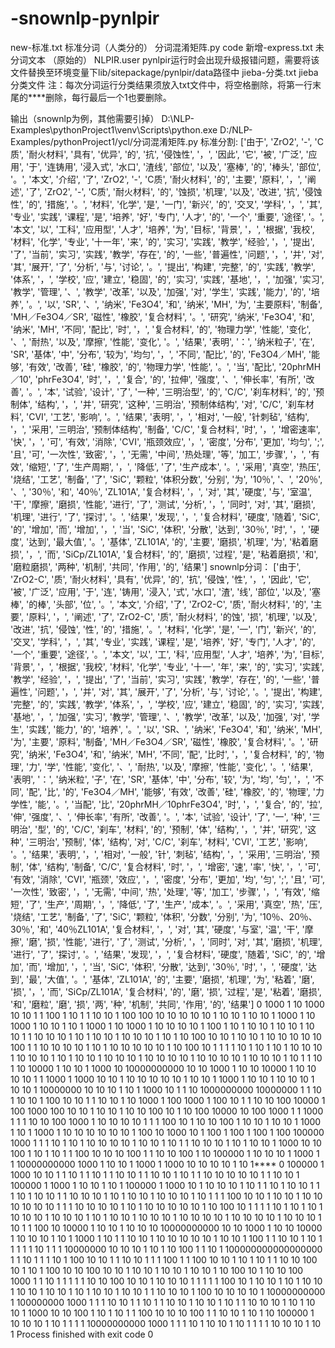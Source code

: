 # -snownlp-pynlpir
new-标准.txt 标准分词（人类分的）
分词混淆矩阵.py code
新增-express.txt 未分词文本 （原始的）
NLPIR.user pynlpir运行时会出现升级报错问题，需要将该文件替换至环境变量下lib/sitepackage/pynlpir/data路径中
jieba-分类.txt jieba分类文件
注：每次分词运行分类结果须放入txt文件中，将空格删除，将第一行末尾的****删除，每行最后一个1也要删除。



输出（snownlp为例，其他需要引掉）
D:\NLP-Examples\pythonProject1\venv\Scripts\python.exe D:/NLP-Examples/pythonProject1/ycl/分词混淆矩阵.py
标准分割:  ['由于', 'ZrO2', '-', 'C质', '耐火材料', '具有', '优异', '的', '抗', '侵蚀性', '，', '因此', '它', '被', '广泛', '应用', '于', '连铸用', '浸入式', '水口', '渣线', '部位', '以及', '塞棒', '的', '棒头', '部位', '。', '本文', '介绍', '了', 'ZrO2', '-', 'C质', '耐火材料', '的', '主要', '原料', '，', '阐述', '了', 'ZrO2', '-', 'C质', '耐火材料', '的', '蚀损', '机理', '以及', '改进', '抗', '侵蚀性', '的', '措施', '。', '材料', '化学', '是', '一门', '新兴', '的', '交叉', '学科', '，', '其', '专业', '实践', '课程', '是', '培养', '好', '专门', '人才', '的', '一个', '重要', '途径', '。', '本文', '以', '工科', '应用型', '人才', '培养', '为', '目标', '背景', '，', '根据', '我校', '材料', '化学', '专业', '十一年', '来', '的', '实习', '实践', '教学', '经验', '，', '提出', '了', '当前', '实习', '实践', '教学', '存在', '的', '一些', '普遍性', '问题', '，', '并', '对', '其', '展开', '了', '分析', '与', '讨论', '。', '提出', '构建', '完整', '的', '实践', '教学', '体系', '，', '学校', '应', '建立', '稳固', '的', '实习', '实践', '基地', '，', '加强', '实习', '教学', '管理', '、', '教学', '改革', '以及', '加强', '对', '学生', '实践', '能力', '的', '培养', '。', '以', 'SR', '、', '纳米', 'Fe3O4', '和', '纳米', 'MH', '为', '主要原料', '制备', 'MH／Fe3O4／SR', '磁性', '橡胶', '复合材料', '。', '研究', '纳米', 'Fe3O4', '和', '纳米', 'MH', '不同', '配比', '时', '，', '复合材料', '的', '物理力学', '性能', '变化', '、', '耐热', '以及', '摩擦', '性能', '变化', '。', '结果', '表明', '：', '纳米粒子', '在', 'SR', '基体', '中', '分布', '较为', '均匀', '，', '不同', '配比', '的', 'Fe3O4／MH', '能够', '有效', '改善', '硅', '橡胶', '的', '物理力学', '性能', '。', '当', '配比', '20phrMH／10', 'phrFe3O4', '时', '，', '复合', '的', '拉伸', '强度', '、', '伸长率', '有所', '改善', '。', '本', '试验', '设计', '了', '一种', '三明治型', '的', 'C/C', '刹车材料', '的', '预制体', '结构', '，', '并', '研究', '这种', '三明治', '预制体结构', '对', 'C/C', '刹车材料', 'CVI', '工艺', '影响', '。', '结果', '表明', '，', '相对', '一般', '针刺毡', '结构', '，', '采用', '三明治', '预制体结构', '制备', 'C/C', '复合材料', '时', '，', '增密速率', '快', '，', '可', '有效', '消除', 'CVI', '瓶颈效应', '，', '密度', '分布', '更加', '均匀', ';', '且', '可', '一次性', '致密', '，', '无需', '中间', '热处理', '等', '加工', '步骤', '，', '有效', '缩短', '了', '生产周期', '，', '降低', '了', '生产成本', '。', '采用', '真空', '热压', '烧结', '工艺', '制备', '了', 'SiC', '颗粒', '体积分数', '分别', '为', '10％', '、', '20％', '、', '30％', '和', '40％', 'ZL101A', '复合材料', '，', '对', '其', '硬度', '与', '室温', '干', '摩擦', '磨损', '性能', '进行', '了', '测试', '分析', '，', '同时', '对', '其', '磨损', '机理', '进行', '了', '探讨', '。', '结果', '发现', '，', '复合材料', '硬度', '随着', 'SiC', '的', '增加', '而', '增加', '，', '当', 'SiC', '体积', '分散', '达到', '30％', '时', '，', '硬度', '达到', '最大值', '。', '基体', 'ZL101A', '的', '主要', '磨损', '机理', '为', '粘着磨损', '，', '而', 'SiCp/ZL101A', '复合材料', '的', '磨损', '过程', '是', '粘着磨损', '和', '磨粒磨损', '两种', '机制', '共同', '作用', '的', '结果']
snownlp分词： ['由于', 'ZrO2-C', '质', '耐火材料', '具有', '优异', '的', '抗', '侵蚀', '性', '，', '因此', '它', '被', '广泛', '应用', '于', '连', '铸用', '浸入', '式', '水口', '渣', '线', '部位', '以及', '塞棒', '的棒', '头部', '位', '。', '本文', '介绍', '了', 'ZrO2-C', '质', '耐火材料', '的', '主要', '原料', '，', '阐述', '了', 'ZrO2-C', '质', '耐火材料', '的蚀', '损', '机理', '以及', '改进', '抗', '侵蚀', '性', '的', '措施', '。', '材料', '化学', '是', '一', '门', '新兴', '的', '交叉', '学科', '，', '其', '专业', '实践', '课程', '是', '培养', '好', '专门', '人才', '的', '一个', '重要', '途径', '。', '本文', '以', '工', '科', '应用型', '人才', '培养', '为', '目标', '背景', '，', '根据', '我校', '材料', '化学', '专业', '十一', '年', '来', '的', '实习', '实践', '教学', '经验', '，', '提出', '了', '当前', '实习', '实践', '教学', '存在', '的', '一些', '普遍性', '问题', '，', '并', '对', '其', '展开', '了', '分析', '与', '讨论', '。', '提出', '构建', '完整', '的', '实践', '教学', '体系', '，', '学校', '应', '建立', '稳固', '的', '实习', '实践', '基地', '，', '加强', '实习', '教学', '管理', '、', '教学', '改革', '以及', '加强', '对', '学生', '实践', '能力', '的', '培养', '。', '以', 'SR、', '纳米', 'Fe3O4', '和', '纳米', 'MH', '为', '主要', '原料', '制备', 'MH／Fe3O4／SR', '磁性', '橡胶', '复合材料', '。', '研究', '纳米', 'Fe3O4', '和', '纳米', 'MH', '不同', '配', '比时', '，', '复合材料', '的', '物理', '力', '学', '性能', '变化', '、', '耐热', '以及', '摩擦', '性能', '变化', '。', '结果', '表明', '：', '纳米粒', '子', '在', 'SR', '基体', '中', '分布', '较', '为', '均', '匀', '，', '不同', '配', '比', '的', 'Fe3O4／MH', '能够', '有效', '改善', '硅', '橡胶', '的', '物理', '力学性', '能', '。', '当配', '比', '20phrMH／10phrFe3O4', '时', '，', '复合', '的', '拉', '伸', '强度', '、', '伸长率', '有所', '改善', '。', '本', '试验', '设计', '了', '一', '种', '三明治', '型', '的', 'C/C', '刹车', '材料', '的', '预制', '体', '结构', '，', '并', '研究', '这种', '三明治', '预制', '体', '结构', '对', 'C/C', '刹车', '材料', 'CVI', '工艺', '影响', '。', '结果', '表明', '，', '相对', '一般', '针', '刺毡', '结构', '，', '采用', '三明治', '预制', '体', '结构', '制备', 'C/C', '复合材料', '时', '，', '增密', '速', '率', '快', '，', '可', '有效', '消除', 'CVI', '瓶颈', '效应', '，', '密度', '分布', '更加', '均', '匀', ';', '且', '可', '一次性', '致密', '，', '无需', '中间', '热', '处理', '等', '加工', '步骤', '，', '有效', '缩短', '了', '生产', '周期', '，', '降低', '了', '生产', '成本', '。', '采用', '真空', '热', '压', '烧结', '工艺', '制备', '了', 'SiC', '颗粒', '体积', '分数', '分别', '为', '10％、20％、30％', '和', '40％ZL101A', '复合材料', '，', '对', '其', '硬度', '与室', '温', '干', '摩擦', '磨', '损', '性能', '进行', '了', '测试', '分析', '，', '同时', '对', '其', '磨损', '机理', '进行', '了', '探讨', '。', '结果', '发现', '，', '复合材料', '硬度', '随着', 'SiC', '的', '增加', '而', '增加', '，', '当', 'SiC', '体积', '分散', '达到', '30％', '时', '，', '硬度', '达到', '最', '大值', '。', '基体', 'ZL101A', '的', '主要', '磨损', '机理', '为', '粘着', '磨', '损', '，', '而', 'SiCp/ZL101A', '复合材料', '的', '磨', '损', '过程', '是', '粘着', '磨损', '和', '磨粒', '磨', '损', '两', '种', '机制', '共同', '作用', '的', '结果']
0 1000 1 10 1000 10 10 1 1 100 1 10 1 1 10 10 1 100 100 10 10 10 10 10 1 10 10 1 10 10 1 1000 1 10 1000 1 10 10 1 10 1 1000 1 10 1000 1 10 10 10 10 1 100 1 10 1 10 10 1 10 10 1 10 10 1 1 10 10 10 1 10 1 10 10 1 10 10 10 1 10 1 10 100 10 10 1 10 10 1 10 10 10 10 10 100 1 1 10 10 10 10 1 10 1 10 10 10 10 10 1 10 100 10 1 1 1 1 10 1 10 1 10 1 10 10 10 1 10 10 10 1 10 1 10 10 1 10 10 10 1 10 10 10 10 1 10 10 10 10 1 10 10 10 1 10 1 1 10 1 10 10000 1 10 10 1 1000 10 10000000000 10 10 1000 1 10 10 10000 1 10 10 10 10 1 1 1000 1 1000 10 10 1 10 10 10 10 10 1 10 10 1 1000 1 10 10 1 10 10 10 1 10 10 1 10000000 10 10 10 1 10 1 1000 10 1 1 10 1000000000 10000000 1 1 10 1 10 10 1 100 10 10 1 1 10 10 1 10 1000 1 100 1000 1 100 10 1 1 10 10 100 10000 1 100 1000 100 10 10 1 10 10 1 10 10 100 10 1 10 100 10000 10 100 1000 1 1 1000 1 1 1 10 10 100 1000 1 10 10 10 10 1 1 1 100 10 1 10 10 100 1 10 10 1 10 10 1 1000 1 10 1 1000 1 10 10 10 10 10 10 1 100 10 1000 10 1 100 1 100 1 100 1 100 100000 1000 1 1 1 10 1 10 1 10 10 10 10 1 10 10 1 10 1 1 10 10 10 1 10 1 10 10 1 1000 10 10 100 1 10 1 10 1 1 100 10 10 10 100 1 1 10 10 100 1 10 100000 1 10 10 10 1 1000 1 1 10000000000 1000 1 10 10 1 1000 1 1000 10 10 10 10 1 10 1****
0 100000 1 1000 10 10 1 1 10 1 1 10 1 1 10 10 1 1 10 10 1 10 1 1 10 10 10 10 10 1 1 10 10 1 100000 1 1000 1 10 10 1 10 1 100000 1 1000 10 1 10 10 10 1 10 1 1 10 1 10 10 1 1 1 10 1 10 10 1 1 10 10 10 1 10 1 10 10 1 10 10 10 1 10 1 1 1 100 10 10 1 10 10 1 10 10 10 10 10 10 1 1 1 10 10 10 10 1 10 1 10 10 10 10 10 1 10 100 10 1 1 1 1 10 1 10 1 10 1 10 10 10 1 10 10 10 1 10 1 10 10 1 10 10 10 1 10 10 10 10 1 10 10 10 10 1 10 10 10 1 10 1 1 100 10 10000 1 10 10 1 10 10 10 10000000000 10 10 1000 1 10 10 10000 1 10 10 10 1 10 1 1000 1 10 1 1 10 10 1 10 10 10 10 10 1 10 10 1 100 1 1 10 10 1 10 1 1 1 1 1 10 1 1 1 10000000 10 10 10 1 10 1 10 100 1 1 10 1 100000000000000000 1 1 10 1 1 1 10 1 100 10 10 1 1 10 10 1 1 1 100 1 1 100 10 10 1 10 1 10 1 1 10 10 100 10 1 10 1 100 10 10 100 10 10 1 10 10 1 10 10 1 10 10 1 10 100 10 1 10 10 100 1000 1 1 10 1 1 1 1 1 10 10 100 10 10 1 10 10 10 1 1 1 1 1 100 10 1 10 10 1 10 1 10 10 1 10 10 1 10 10 1 10 1 10 10 1 10 10 1 1 10 10 10 1 100 10 10 10 10 1 10000000000 1 100000000 1000 1 1 1 10 10 1 1 10 1 1 10 10 1 10 10 1 10 1 1 10 10 10 1 10 1 10 10 1 1000 10 10 100 1 10 1 10 1 1 100 10 10 10 100 1 1 10 10 1 10 1 10 100000 1 10 10 10 1 10 1 1 1 1 10000000000 1000 1 1 1 10 1 10 10 1 10 1 1 1 1 10 10 10 1 10 1
Process finished with exit code 0
